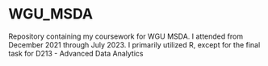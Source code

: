 # WGU_MSDA
Repository containing my coursework for WGU MSDA.
I attended from December 2021 through July 2023.
I primarily utilized R, except for the final task for D213 - Advanced Data Analytics

